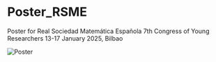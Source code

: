 # Poster_RSME
Poster for Real Sociedad Matemática Española 7th Congress of Young Researchers 13-17 January 2025, Bilbao

![Poster](Eugenio_Cainelli_Poster_RSME.jpg)
